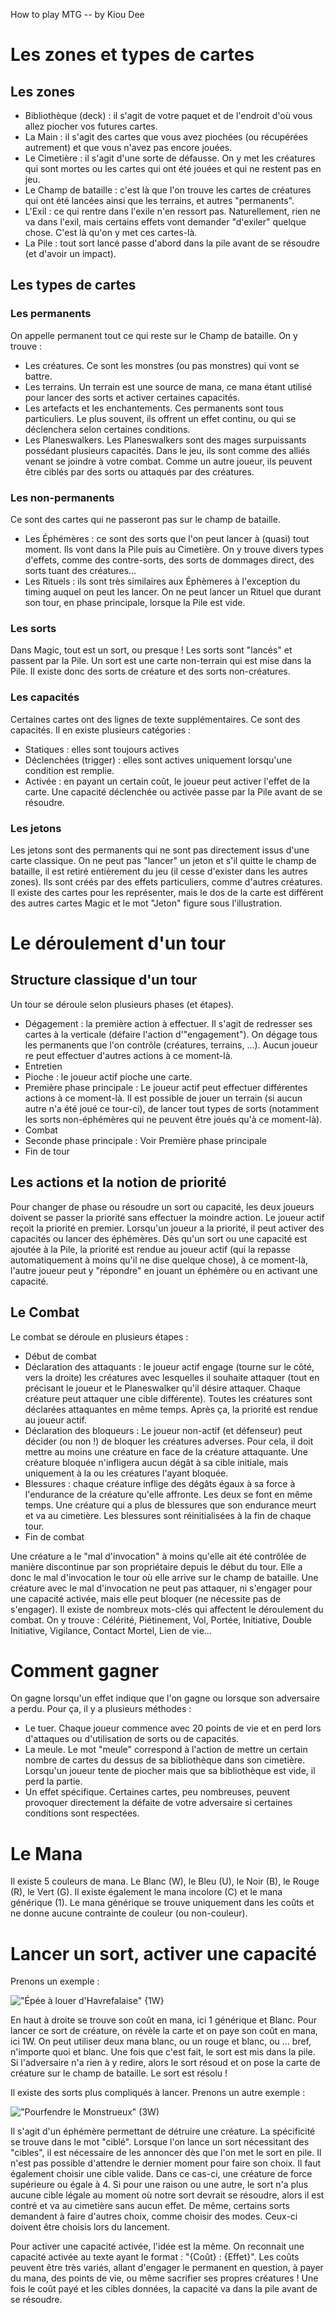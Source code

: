 How to play MTG -- by Kiou Dee


# Les zones et types de cartes

## Les zones
- Bibliothèque (deck) : il s'agit de votre paquet et de l'endroit d'où vous allez piocher vos futures cartes.
- La Main : il s'agit des cartes que vous avez piochées (ou récupérées autrement) et que vous n'avez pas encore jouées.
- Le Cimetière : il s'agit d'une sorte de défausse. On y met les créatures qui sont mortes ou les cartes qui ont été jouées et qui ne restent pas en jeu.
- Le Champ de bataille : c'est là que l'on trouve les cartes de créatures qui ont été lancées ainsi que les terrains, et autres "permanents".
- L'Exil : ce qui rentre dans l'exile n'en ressort pas. Naturellement, rien ne va dans l'exil, mais certains effets vont demander "d'exiler" quelque chose. C'est là qu'on y met ces cartes-là.
- La Pile : tout sort lancé passe d'abord dans la pile avant de se résoudre (et d'avoir un impact).

## Les types de cartes

### Les permanents
On appelle permanent tout ce qui reste sur le Champ de bataille. On y trouve :
- Les créatures. Ce sont les monstres (ou pas monstres) qui vont se battre.
- Les terrains. Un terrain est une source de mana, ce mana étant utilisé pour lancer des sorts et activer certaines capacités.
- Les artefacts et les enchantements. Ces permanents sont tous particuliers. Le plus souvent, ils offrent un effet continu, ou qui se déclenchera selon certaines conditions.
- Les Planeswalkers. Les Planeswalkers sont des mages surpuissants possédant plusieurs capacités. Dans le jeu, ils sont comme des alliés venant se joindre à votre combat. Comme un autre joueur, ils peuvent être ciblés par des sorts ou attaqués par des créatures.

### Les non-permanents
Ce sont des cartes qui ne passeront pas sur le champ de bataille.
- Les Éphémères : ce sont des sorts que l'on peut lancer à (quasi) tout moment. Ils vont dans la Pile puis au Cimetière. On y trouve divers types d'effets, comme des contre-sorts, des sorts de dommages direct, des sorts tuant des créatures…
- Les Rituels : ils sont très similaires aux Éphèmeres à l'exception du timing auquel on peut les lancer. On ne peut lancer un Rituel que durant son tour, en phase principale, lorsque la Pile est vide.

### Les sorts
Dans Magic, tout est un sort, ou presque ! Les sorts sont "lancés" et passent par la Pile. Un sort est une carte non-terrain qui est mise dans la Pile. Il existe donc des sorts de créature et des sorts non-créatures.

### Les capacités
Certaines cartes ont des lignes de texte supplémentaires. Ce sont des capacités. Il en existe plusieurs catégories :
- Statiques : elles sont toujours actives
- Déclenchées (trigger) : elles sont actives uniquement lorsqu'une condition est remplie.
- Activée : en payant un certain coût, le joueur peut activer l'effet de la carte.
Une capacité déclenchée ou activée passe par la Pile avant de se résoudre.

### Les jetons
Les jetons sont des permanents qui ne sont pas directement issus d'une carte classique. On ne peut pas "lancer" un jeton et s'il quitte le champ de bataille, il est retiré entièrement du jeu (il cesse d'exister dans les autres zones). Ils sont créés par des effets particuliers, comme d'autres créatures. Il existe des cartes pour les représenter, mais le dos de la carte est différent des autres cartes Magic et le mot "Jeton" figure sous l'illustration.


# Le déroulement d'un tour

## Structure classique d'un tour

Un tour se déroule selon plusieurs phases (et étapes).
- Dégagement : la première action à effectuer. Il s'agit de redresser ses cartes à la verticale (défaire l'action d'"engagement"). On dégage tous les permanents que l'on contrôle (créatures, terrains, …). Aucun joueur re peut effectuer d'autres actions à ce moment-là.
- Entretien
- Pioche : le joueur actif pioche une carte.
- Première phase principale : Le joueur actif peut effectuer différentes actions à ce moment-là. Il est possible de jouer un terrain (si aucun autre n'a été joué ce tour-ci), de lancer tout types de sorts (notamment les sorts non-éphémères qui ne peuvent être joués qu'à ce moment-là).
- Combat
- Seconde phase principale : Voir Première phase principale
- Fin de tour

## Les actions et la notion de priorité

Pour changer de phase ou résoudre un sort ou capacité, les deux joueurs doivent se passer la priorité sans effectuer la moindre action. Le joueur actif reçoit la priorité en premier. Lorsqu'un joueur a la priorité, il peut activer des capacités ou lancer des éphémères. Dès qu'un sort ou une capacité est ajoutée à la Pile, la priorité est rendue au joueur actif (qui la repasse automatiquement à moins qu'il ne dise quelque chose), à ce moment-là, l'autre joueur peut y "répondre" en jouant un éphémère ou en activant une capacité.

## Le Combat

Le combat se déroule en plusieurs étapes :
- Début de combat
- Déclaration des attaquants : le joueur actif engage (tourne sur le côté, vers la droite) les créatures avec lesquelles il souhaite attaquer (tout en précisant le joueur et le Planeswalker qu'il désire attaquer. Chaque créature peut attaquer une cible différente). Toutes les créatures sont déclarées attaquantes en même temps. Après ça, la priorité est rendue au joueur actif.
- Déclaration des bloqueurs : Le joueur non-actif (et défenseur) peut décider (ou non !) de bloquer les créatures adverses. Pour cela, il doit mettre au moins une créature en face de la créature attaquante. Une créature bloquée n'infligera aucun dégât à sa cible initiale, mais uniquement à la ou les créatures l'ayant bloquée.
- Blessures : chaque créature inflige des dégâts égaux à sa force à l'endurance de la créature qu'elle affronte. Les deux se font en même temps. Une créature qui a plus de blessures que son endurance meurt et va au cimetière. Les blessures sont réinitialisées à la fin de chaque tour.
- Fin de combat

Une créature a le "mal d'invocation" à moins qu'elle ait été contrôlée de manière discontinue par son propriétaire depuis le début du tour. Elle a donc le mal d'invocation le tour où elle arrive sur le champ de bataille. Une créature avec le mal d'invocation ne peut pas attaquer, ni s'engager pour une capacité activée, mais elle peut bloquer (ne nécessite pas de s'engager).
Il existe de nombreux mots-clés qui affectent le déroulement du combat. On y trouve : Célérité, Piétinement, Vol, Portée, Initiative, Double Initiative, Vigilance, Contact Mortel, Lien de vie…


# Comment gagner

On gagne lorsqu'un effet indique que l'on gagne ou lorsque son adversaire a perdu. Pour ça, il y a plusieurs méthodes :
- Le tuer. Chaque joueur commence avec 20 points de vie et en perd lors d'attaques ou d'utilisation de sorts ou de capacités.
- La meule. Le mot "meule" correspond à l'action de mettre un certain nombre de cartes du dessus de sa bibliothèque dans son cimetière. Lorsqu'un joueur tente de piocher mais que sa bibliothèque est vide, il perd la partie.
- Un effet spécifique. Certaines cartes, peu nombreuses, peuvent provoquer directement la défaite de votre adversaire si certaines conditions sont respectées.

# Le Mana

Il existe 5 couleurs de mana. Le Blanc (W), le Bleu (U), le Noir (B), le Rouge (R), le Vert (G). Il existe également le mana incolore (C) et le mana générique (1). Le mana générique se trouve uniquement dans les coûts et ne donne aucune contrainte de couleur (ou non-couleur).

# Lancer un sort, activer une capacité

Prenons un exemple :

!["Épée à louer d'Havrefalaise" {1W}](https://www.parkage.com/files/img/products/magic/cu/znr/vf/008.jpg?timestamp=20200914121514)

En haut à droite se trouve son coût en mana, ici 1 générique et Blanc. Pour lancer ce sort de créature, on révèle la carte et on paye son coût en mana, ici 1W. On peut utiliser deux mana blanc, ou un rouge et blanc, ou … bref, n'importe quoi et blanc. Une fois que c'est fait, le sort est mis dans la pile. Si l'adversaire n'a rien à y redire, alors le sort résoud et on pose la carte de créature sur le champ de bataille. Le sort est résolu !

Il existe des sorts plus compliqués à lancer. Prenons un autre exemple :

!["Pourfendre le Monstrueux" (3W)](https://gatherer.wizards.com/Handlers/Image.ashx?multiverseid=403238&type=card)

Il s'agit d'un éphémère permettant de détruire une créature. La spécificité se trouve dans le mot "ciblé". Lorsque l'on lance un sort nécessitant des "cibles", il est nécessaire de les annoncer dès que l'on met le sort en pile. Il n'est pas possible d'attendre le dernier moment pour faire son choix. Il faut également choisir une cible valide. Dans ce cas-ci, une créature de force supérieure ou égale à 4. Si pour une raison ou une autre, le sort n'a plus aucune cible légale au moment où notre sort devrait se résoudre, alors il est contré et va au cimetière sans aucun effet.
De même, certains sorts demandent à faire d'autres choix, comme choisir des modes. Ceux-ci doivent être choisis lors du lancement.

Pour activer une capacité activée, l'idée est la même. On reconnait une capacité activée au texte ayant le format : "{Coût} : {Effet}". Les coûts peuvent être très variés, allant d'engager le permanent en question, à payer du mana, des points de vie, ou même sacrifier ses propres créatures ! Une fois le coût payé et les cibles données, la capacité va dans la pile avant de se résoudre.
